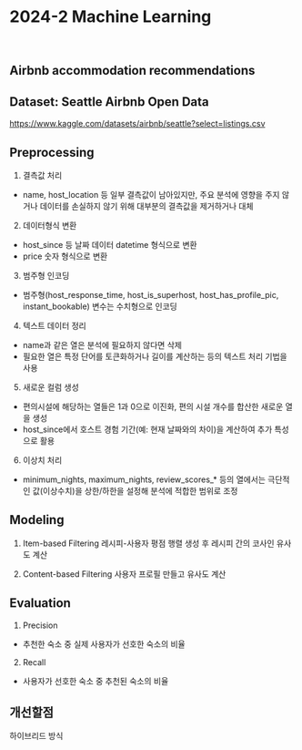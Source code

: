 # 2024-2 Machine Learning
<br>

## Airbnb accommodation recommendations

## Dataset: Seattle Airbnb Open Data
https://www.kaggle.com/datasets/airbnb/seattle?select=listings.csv


## Preprocessing
1. 결측값 처리
  - name, host_location 등 일부 결측값이 남아있지만, 주요 분석에 영향을 주지 않거나 데이터를 손실하지 않기 위해 대부분의 결측값을 제거하거나 대체

2. 데이터형식 변환
  - host_since 등 날짜 데이터 datetime 형식으로 변환
  - price 숫자 형식으로 변환

3. 범주형 인코딩
  - 범주형(host_response_time, host_is_superhost, host_has_profile_pic, instant_bookable) 변수는 수치형으로 인코딩

4. 텍스트 데이터 정리
  - name과 같은 열은 분석에 필요하지 않다면 삭제
  - 필요한 열은 특정 단어를 토큰화하거나 길이를 계산하는 등의 텍스트 처리 기법을 사용

5. 새로운 컬럼 생성
  - 편의시설에 해당하는 열들은 1과 0으로 이진화, 편의 시설 개수를 합산한 새로운 열을 생성
  - host_since에서 호스트 경험 기간(예: 현재 날짜와의 차이)을 계산하여 추가 특성으로 활용

6. 이상치 처리
  - minimum_nights, maximum_nights, review_scores_* 등의 열에서는 극단적인 값(이상수치)을 상한/하한을 설정해 분석에 적합한 범위로 조정



## Modeling
1. Item-based Filtering
레시피-사용자 평점 행렬 생성 후 레시피 간의 코사인 유사도 계산

2. Content-based Filtering
사용자 프로필 만들고 유사도 계산

## Evaluation
1. Precision
- 추천한 숙소 중 실제 사용자가 선호한 숙소의 비율

2. Recall
- 사용자가 선호한 숙소 중 추천된 숙소의 비율


   

## 개선할점
하이브리드 방식
